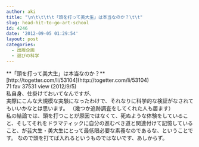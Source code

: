 ```yaml
---
author: aki
title: "\n\t\t\t\t「頭を打って美大生」は本当なのか？\t\t"
slug: head-hit-to-go-art-school
id: 4246
date: '2012-09-05 01:29:54'
layout: post
categories:
  - 出版企画
  - 遊びの科学
---
```


<div>**「頭を打って美大生」は本当なのか？**</div>

<div>[http://togetter.com/li/53104](http://togetter.com/li/53104)</div>

<div>71 fav 37531 view (2012/9/5)</div>

<div>私自身、仕掛けておいてなんですが、</div>

<div>実際にこんな大規模な実験になったわけで、それなりに科学的な検証がなされてもいいかなとは思います。 （幾つか追跡調査をしてくれた人も居ます）</div>

<div>私の結論では、頭を打つことが原因ではなくて、死ぬような体験をしていること、そしてそれをドラマティックに自分の進むべき道と関連付けて記憶していること、が芸大生・美大生にとって最低限必要な素養なのであるな、ということです。 なので頭を打てば入れるというものではないです、あしからず。</div>